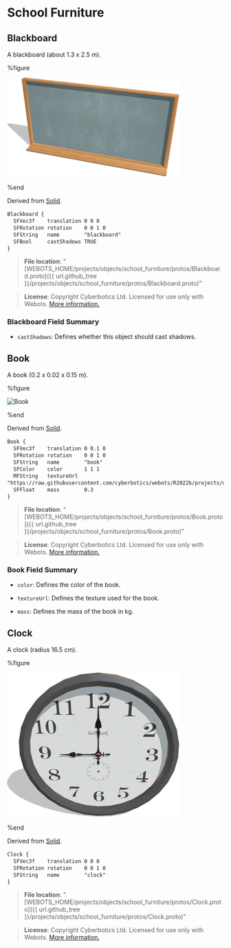 # School Furniture

## Blackboard

A blackboard (about 1.3 x 2.5 m).

%figure

![Blackboard](images/objects/school_furniture/Blackboard/model.thumbnail.png)

%end

Derived from [Solid](../reference/solid.md).

```
Blackboard {
  SFVec3f    translation 0 0 0
  SFRotation rotation    0 0 1 0
  SFString   name        "blackboard"
  SFBool     castShadows TRUE
}
```

> **File location**: "[WEBOTS\_HOME/projects/objects/school\_furniture/protos/Blackboard.proto]({{ url.github_tree }}/projects/objects/school_furniture/protos/Blackboard.proto)"

> **License**: Copyright Cyberbotics Ltd. Licensed for use only with Webots.
[More information.](https://cyberbotics.com/webots_assets_license)

### Blackboard Field Summary

- `castShadows`: Defines whether this object should cast shadows.

## Book

A book (0.2 x 0.02 x 0.15 m).

%figure

![Book](images/objects/school_furniture/Book/model.thumbnail.png)

%end

Derived from [Solid](../reference/solid.md).

```
Book {
  SFVec3f    translation 0 0.1 0
  SFRotation rotation    0 0 1 0
  SFString   name        "book"
  SFColor    color       1 1 1
  MFString   textureUrl  "https://raw.githubusercontent.com/cyberbotics/webots/R2022b/projects/objects/school_furniture/protos/textures/book.jpg"
  SFFloat    mass        0.3
}
```

> **File location**: "[WEBOTS\_HOME/projects/objects/school\_furniture/protos/Book.proto]({{ url.github_tree }}/projects/objects/school_furniture/protos/Book.proto)"

> **License**: Copyright Cyberbotics Ltd. Licensed for use only with Webots.
[More information.](https://cyberbotics.com/webots_assets_license)

### Book Field Summary

- `color`: Defines the color of the book.

- `textureUrl`: Defines the texture used for the book.

- `mass`: Defines the mass of the book in kg.

## Clock

A clock (radius 16.5 cm).

%figure

![Clock](images/objects/school_furniture/Clock/model.thumbnail.png)

%end

Derived from [Solid](../reference/solid.md).

```
Clock {
  SFVec3f    translation 0 0 0
  SFRotation rotation    0 0 1 0
  SFString   name        "clock"
}
```

> **File location**: "[WEBOTS\_HOME/projects/objects/school\_furniture/protos/Clock.proto]({{ url.github_tree }}/projects/objects/school_furniture/protos/Clock.proto)"

> **License**: Copyright Cyberbotics Ltd. Licensed for use only with Webots.
[More information.](https://cyberbotics.com/webots_assets_license)
